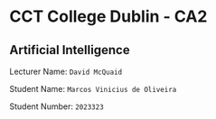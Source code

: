 # CCT College Dublin - CA2
## Artificial Intelligence

Lecturer Name: `David McQuaid`

Student Name: `Marcos Vinicius de Oliveira`

Student Number: `2023323`